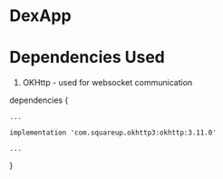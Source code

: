 # DexApp

# Dependencies Used
1. OKHttp - used for websocket communication

dependencies {

    ...
    
    implementation 'com.squareup.okhttp3:okhttp:3.11.0'
    
    ...
    
}

